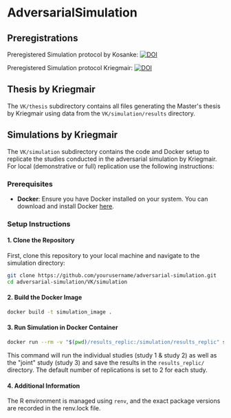 # AdversarialSimulation

## Preregistrations

Preregistered Simulation protocol by Kosanke: [![DOI](https://zenodo.org/badge/754060177.svg)](https://zenodo.org/doi/10.5281/zenodo.10792671)

Preregistered Simulation protocol Kriegmair: [![DOI](https://zenodo.org/badge/DOI/10.5281/zenodo.11458547.svg)](https://doi.org/10.5281/zenodo.11458547)


## Thesis by Kriegmair

The `VK/thesis` subdirectory contains all files generating the Master's thesis by Kriegmair using data from the `VK/simulation/results` directory.

## Simulations by Kriegmair

The `VK/simulation` subdirectory contains the code and Docker setup to replicate the studies conducted in the adversarial simulation by Kriegmair. For local (demonstrative or full) replication use the following instructions:

### Prerequisites

- **Docker**: Ensure you have Docker installed on your system. You can download and install Docker [here](https://www.docker.com/get-started).

### Setup Instructions

#### 1. Clone the Repository

First, clone this repository to your local machine and navigate to the simulation directory:

```bash
git clone https://github.com/yourusername/adversarial-simulation.git
cd adversarial-simulation/VK/simulation
```

#### 2. Build the Docker Image

```bash
docker build -t simulation_image .
```

#### 3. Run Simulation in Docker Container

```bash
docker run --rm -v "$(pwd)/results_replic:/simulation/results_replic" simulation_image
```

This command will run the individual studies (study 1 & study 2) as well as the "joint" study (study 3) and save the results in the `results_replic/` directory. The default number of replications is set to 2 for each study. 

#### 4. Additional Information

The R environment is managed using `renv`, and the exact package versions are recorded in the renv.lock file.
